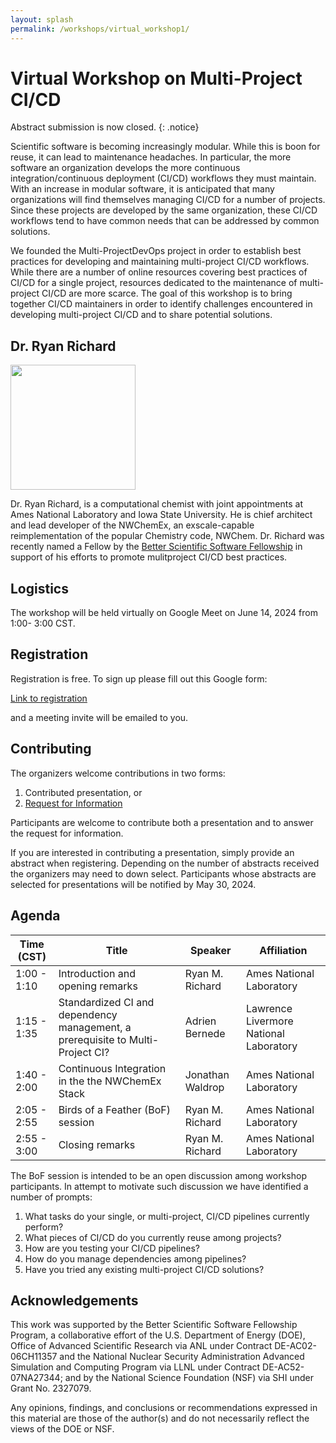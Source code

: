 ```yaml
---
layout: splash
permalink: /workshops/virtual_workshop1/
---
```


# Virtual Workshop on Multi-Project CI/CD

Abstract submission is now closed.
{: .notice}

Scientific software is becoming increasingly modular. While this is boon for
reuse, it can lead to maintenance headaches. In particular, the more software
an organization develops the more continuous integration/continuous deployment
(CI/CD) workflows they must maintain. With an increase in modular software,
it is anticipated that many organizations will find themselves managing CI/CD
for a number of projects. Since these projects are developed by the same
organization, these CI/CD workflows tend to have common needs that can be
addressed by common solutions.

We founded the Multi-ProjectDevOps project in order to establish best practices
for developing and maintaining multi-project CI/CD workflows. While there are a
number of online resources covering best practices of CI/CD for a single
project, resources dedicated to the maintenance of multi-project CI/CD are more
scarce. The goal of this workshop is to bring together CI/CD maintainers in
order to identify challenges encountered in developing multi-project CI/CD and
to share potential solutions.

## Dr. Ryan Richard

<img src="../../assets/ryan_m_richard.jpg" width="200">

Dr. Ryan Richard, is a computational chemist with joint appointments at
Ames National Laboratory and Iowa State University. He is chief architect and
lead developer of the NWChemEx, an exscale-capable reimplementation of the
popular Chemistry code, NWChem. Dr. Richard was recently named a Fellow by the
[Better Scientific Software Fellowship](https://bssw.io/pages/bssw-fellowship-program)
in support of his efforts to promote mulitproject CI/CD best practices.

## Logistics

The workshop will be held virtually on Google Meet on June 14, 2024 from 1:00-
3:00 CST.

## Registration

Registration is free. To sign up please fill out this Google form:

[Link to registration](https://forms.gle/99fFQaAkAHX24Jve8)

and a meeting invite will be emailed to you.

## Contributing

The organizers welcome contributions in two forms:

1. Contributed presentation, or
2. [Request for Information](https://forms.gle/Zfk6amaDVpW6HbWB7)


Participants are welcome to contribute both a presentation and to answer the
request for information.

If you are interested in contributing a presentation, simply provide an abstract
when registering. Depending on the number of abstracts received the organizers
may need to down select. Participants whose abstracts are selected for
presentations will be notified by May 30, 2024.

## Agenda

| Time (CST)  | Title                                                                          | Speaker          | Affiliation                            |
| ----------- | ------------------------------------------------------------------------------ | ---------------- | -------------------------------------- |
| 1:00 - 1:10 | Introduction and opening remarks                                               | Ryan M. Richard  | Ames National Laboratory               |
| 1:15 - 1:35 | Standardized CI and dependency management, a prerequisite to Multi-Project CI? | Adrien Bernede   | Lawrence Livermore National Laboratory |
| 1:40 - 2:00 | Continuous Integration in the the NWChemEx Stack                               | Jonathan Waldrop | Ames National Laboratory               |
| 2:05 - 2:55 | Birds of a Feather (BoF) session                                               | Ryan M. Richard  | Ames National Laboratory               |
| 2:55 - 3:00 | Closing remarks                                                                | Ryan M. Richard  | Ames National Laboratory               |

The BoF session is intended to be an open discussion among workshop
participants. In attempt to motivate such discussion we have identified a number
of prompts:

1. What tasks do your single, or multi-project, CI/CD pipelines currently
   perform?
2. What pieces of CI/CD do you currently reuse among projects?
3. How are you testing your CI/CD pipelines?
4. How do you manage dependencies among pipelines?
5. Have you tried any existing multi-project CI/CD solutions?


## Acknowledgements

This work was supported by the Better Scientific Software Fellowship Program, a 
collaborative effort of the U.S. Department of Energy (DOE), Office of Advanced 
Scientific Research via ANL under Contract DE-AC02-06CH11357 and the National 
Nuclear Security Administration Advanced Simulation and Computing Program via 
LLNL under Contract DE-AC52-07NA27344; and by the National Science Foundation 
(NSF) via SHI under Grant No. 2327079.

Any opinions, findings, and conclusions or recommendations expressed in this 
material are those of the author(s) and do not necessarily reflect the views of 
the DOE or NSF.
